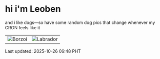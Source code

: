 # hi i'm Leoben

and i like dogs—so have some random dog pics that change whenever my CRON feels like it

|  |  |
|--------|----------|
| ![Borzoi](https://random-dog-vercel.vercel.app/api/random-borzoi?v=1761432488) | ![Labrador](https://random-dog-vercel.vercel.app/api/random-labrador?v=1761432488) |

Last updated: 2025-10-26 06:48 PHT
